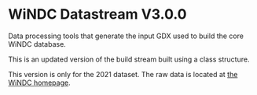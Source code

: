 # WiNDC Datastream V3.0.0
Data processing tools that generate the input GDX used to build the core WiNDC database.

This is an updated version of the build stream built using a class structure. 

This version is only for the 2021 dataset. The raw data is located at [the WiNDC homepage](https://windc.wisc.edu/data_stream.html).

